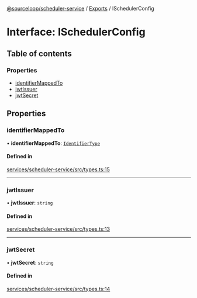 [@sourceloop/scheduler-service](../README.md) / [Exports](../modules.md) / ISchedulerConfig

# Interface: ISchedulerConfig

## Table of contents

### Properties

- [identifierMappedTo](ISchedulerConfig.md#identifiermappedto)
- [jwtIssuer](ISchedulerConfig.md#jwtissuer)
- [jwtSecret](ISchedulerConfig.md#jwtsecret)

## Properties

### identifierMappedTo

• **identifierMappedTo**: [`IdentifierType`](../enums/IdentifierType.md)

#### Defined in

[services/scheduler-service/src/types.ts:15](https://github.com/codeweb05/repo1/blob/a4cf318/services/scheduler-service/src/types.ts#L15)

___

### jwtIssuer

• **jwtIssuer**: `string`

#### Defined in

[services/scheduler-service/src/types.ts:13](https://github.com/codeweb05/repo1/blob/a4cf318/services/scheduler-service/src/types.ts#L13)

___

### jwtSecret

• **jwtSecret**: `string`

#### Defined in

[services/scheduler-service/src/types.ts:14](https://github.com/codeweb05/repo1/blob/a4cf318/services/scheduler-service/src/types.ts#L14)
